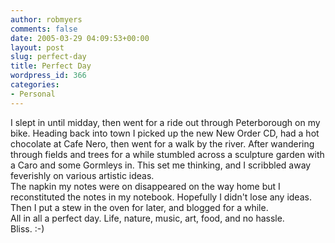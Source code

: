```yaml
---
author: robmyers
comments: false
date: 2005-03-29 04:09:53+00:00
layout: post
slug: perfect-day
title: Perfect Day
wordpress_id: 366
categories:
- Personal
---
```


I slept in until midday, then went for a ride out through Peterborough on my bike. Heading back into town I picked up the new New Order CD, had a hot chocolate at Cafe Nero, then went for a walk by the river. After wandering through fields and trees for a while stumbled across a sculpture garden with a Caro and some Gormleys in. This set me thinking, and I scribbled away feverishly on various artistic ideas.  
The napkin my notes were on disappeared on the way home but I reconstituted the notes in my notebook. Hopefully I didn't lose any ideas. Then I put a stew in the oven for later, and blogged for a while.  
All in all a perfect day. Life, nature, music, art, food, and no hassle.  
Bliss. :-)

  


